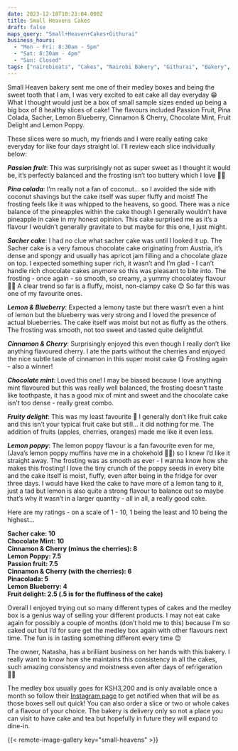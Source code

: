 ```yaml
---
date: 2023-12-18T10:23:04.000Z
title: Small Heavens Cakes
draft: false
maps_query: "Small+Heaven+Cakes+Githurai"
business_hours:
  - "Mon - Fri: 8:30am - 5pm"
  - "Sat: 8:30am - 4pm"
  - "Sun: Closed"
tags: ["nairobieats", "Cakes", "Nairobi Bakery", "Githurai", "Bakery", "Dessert"]
---
```


Small Heaven bakery sent me one of their medley boxes and being the sweet tooth that I am, I was very excited to eat cake all day everyday 😁 What I thought would just be a box of small sample sizes ended up being a big box of 8 healthy slices of cake! The flavours included Passion Fruit, Pina Colada, Sacher, Lemon Blueberry, Cinnamon & Cherry, Chocolate Mint, Fruit Delight and Lemon Poppy.

These slices were so much, my friends and I were really eating cake everyday for like four days straight lol. I’ll review each slice individually below:

**_Passion fruit_**: This was surprisingly not as super sweet as I thought it would be, it’s perfectly balanced and the frosting isn’t too buttery which I love 👌🏾

**_Pina colada_**: I’m really not a fan of coconut… so I avoided the side with coconut shavings but the cake itself was super fluffy and moist! The frosting feels like it was whipped to the heavens, so good. There was a nice balance of the pineapples within the cake though I generally wouldn’t have pineapple in cake in my honest opinion. This cake surprised me as it’s a flavour I wouldn’t generally gravitate to but maybe for this one, I just might.

**_Sacher cake_**: I had no clue what sacher cake was until I looked it up. The Sacher cake is a very famous chocolate cake originating from Austria, it’s dense and spongy and usually has apricot jam filling and a chocolate glaze on top. I expected something super rich, it wasn’t and I’m glad - I can’t handle rich chocolate cakes anymore so this was pleasant to bite into. The frosting - once again - so smooth, so creamy, a yummy chocolatey flavour 🍫🤎 A clear trend so far is a fluffy, moist, non-clampy cake 😊 So far this was one of my favourite ones.

**_Lemon & Blueberry_**: Expected a lemony taste but there wasn’t even a hint of lemon but the blueberry was very strong and I loved the presence of actual blueberries. The cake itself was moist but not as fluffy as the others. The frosting was smooth, not too sweet and tasted quite delightful.

**_Cinnamon & Cherry_**: Surprisingly enjoyed this even though I really don’t like anything flavoured cherry. I ate the parts without the cherries and enjoyed the nice subtle taste of cinnamon in this super moist cake 😋 Frosting again - also a winner!

**_Chocolate mint_**: Loved this one! I may be biased because I love anything mint flavoured but this was really well balanced, the frosting doesn’t taste like toothpaste, it has a good mix of mint and sweet and the chocolate cake isn’t too dense - really great combo.

**_Fruity delight_**: This was my least favourite 😬 I generally don’t like fruit cake and this isn’t your typical fruit cake but still… it did nothing for me. The addition of fruits (apples, cherries, oranges) made me like it even less.

**_Lemon poppy_**: The lemon poppy flavour is a fan favourite even for me, (Java’s lemon poppy muffins have me in a chokehold 😮‍💨) so I knew I’d like it straight away. The frosting was as smooth as ever - I wanna know how she makes this frosting! I love the tiny crunch of the poppy seeds in every bite and the cake itself is moist, fluffy, even after being in the fridge for over three days. I would have liked the cake to have more of a lemon tang to it, just a tad but lemon is also quite a strong flavour to balance out so maybe that’s why it wasn’t in a larger quantity - all in all, a really good cake.

Here are my ratings - on a scale of 1 - 10, 1 being the least and 10 being the highest…

**Sacher cake: 10<br>
Chocolate Mint: 10<br>
Cinnamon & Cherry (minus the cherries): 8<br>
Lemon Poppy: 7.5<br>
Passion fruit: 7.5<br>
Cinnamon & Cherry (with the cherries): 6<br>
Pinacolada: 5<br>
Lemon Blueberry: 4<br>
Fruit delight: 2.5 (.5 is for the fluffiness of the cake)**<br>

Overall I enjoyed trying out so many different types of cakes and the medley box is a genius way of selling your different products. I may not eat cake again for possibly a couple of months (don’t hold me to this) because I’m so caked out but I’d for sure get the medley box again with other flavours next time. The fun is in tasting something different every time 😊

The owner, Natasha, has a brilliant business on her hands with this bakery. I really want to know how she maintains this consistency in all the cakes, such amazing consistency and moistness even after days of refrigeration 👌🏾

The medley box usually goes for KSH3,200 and is only available once a month so follow their [Instagram page](https://www.instagram.com/smallheavencakes/) to get notified when that will be as those boxes sell out quick! You can also order a slice or two or whole cakes of a flavour of your choice. The bakery is delivery only so not a place you can visit to have cake and tea but hopefully in future they will expand to dine-in.

{{< remote-image-gallery key="small-heavens" >}}
